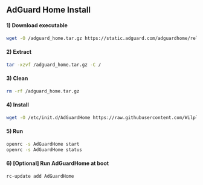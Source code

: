 ## AdGuard Home Install 

#### 1) Download executable
```bash 
wget -O /adguard_home.tar.gz https://static.adguard.com/adguardhome/release/AdGuardHome_linux_amd64.tar.gz
```
#### 2) Extract
```bash
tar -xzvf /adguard_home.tar.gz -C /
```
#### 3) Clean
```bash
rm -rf /adguard_home.tar.gz
```
#### 4) Install
```bash
wget -O /etc/init.d/AdGuardHome https://raw.githubusercontent.com/Wilply/scripts-and-memos/master/scripts/AdGuardHome
```
#### 5) Run 
```bash
openrc -s AdGuardHome start
openrc -s AdGuardHome status
```
#### 6) [Optional] Run AdGuardHome at boot
```bash
rc-update add AdGuardHome
```
